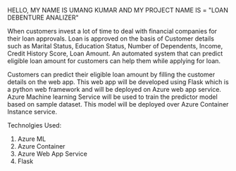 HELLO, MY NAME IS UMANG KUMAR AND MY PROJECT NAME IS = "LOAN DEBENTURE ANALIZER" 

When customers invest a lot of time to deal with financial companies for their loan approvals. Loan is approved on the basis of Customer details such as Marital Status, Education Status, Number of Dependents, Income, Credit History Score, Loan Amount. An automated system that can predict eligible loan amount for customers can help them while applying for loan.

Customers can predict their eligible loan amount by filling the customer details on the web app. This web app will be developed using Flask which is a python web framework and will be deployed on Azure web app service. Azure Machine learning Service will be used to train the predictor model based on sample dataset. This model will be deployed over Azure Container Instance service.

Technolgies Used:
1) Azure ML
2) Azure Container
3) Azure Web App Service
4) Flask
